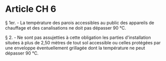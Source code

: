# Article CH 6

§ 1er. - La température des parois accessibles au public des appareils de chauffage et des canalisations ne doit pas dépasser 90 °C.

§ 2. - Ne sont pas assujetties à cette obligation les parties d'installation situées à plus de 2,50 mètres de tout sol accessible ou celles protégées par une enveloppe éventuellement grillagée dont la température ne peut dépasser 90 °C.
